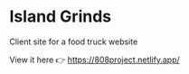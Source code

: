 # Island Grinds
Client site for a food truck website

View it here 👉 https://808project.netlify.app/
